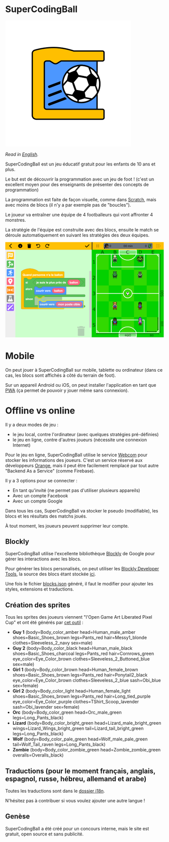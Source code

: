 # SuperCodingBall
![icon](./src/assets/app-icons/SuperCodingBallAppIcon.svg)

*Read in [English](README.md).*

SuperCodingBall est un jeu éducatif gratuit pour les enfants de 10 ans et plus.

Le but est de découvrir la programmation avec un jeu de foot ! (c'est un excellent moyen pour des enseignants de présenter des concepts de programmation)

La programmation est faite de façon visuelle, comme dans [Scratch](https://scratch.mit.edu/), mais avec moins de blocs (il n'y a par exemple pas de "boucles").

Le joueur va entraîner une équipe de 4 footballeurs qui vont affronter 4 monstres.

La stratégie de l'équipe est construite avec des blocs, ensuite le match se déroule automatiquement en suivant les stratégies des deux équipes.

![screenshot](./src/assets/howto/screenshot-fr.png)

# Mobile

On peut jouer à SuperCodingBall sur mobile, tablette ou ordinateur (dans ce cas, les blocs sont affichés à côté du terrain de foot).

Sur un appareil Android ou iOS, on peut installer l'application en tant que [PWA](https://web.dev/progressive-web-apps) (ça permet de pouvoir y jouer même sans connexion).

# Offline vs online

Il y a deux modes de jeu :
* le jeu local, contre l'ordinateur (avec quelques stratégies pré-définies)
* le jeu en ligne, contre d'autres joueurs (nécessite une connexion Internet)

Pour le jeu en ligne, SuperCodingBall utilise le service [Webcom](https://datasync.orange.com) pour stocker les informations des joueurs.
C'est un service réservé aux développeurs [Orange](https://www.orange.com), mais il peut être facilement remplacé par tout autre "Backend As a Service" (comme Firebase). 

Il y a 3 options pour se connecter :
* En tant qu'invité (ne permet pas d'utiliser plusieurs appareils)
* Avec un compte Facebook
* Avec un compte Google

Dans tous les cas, SuperCodingBall va stocker le pseudo (modifiable), les blocs et les résultats des matchs joués.

À tout moment, les joueurs peuvent supprimer leur compte.

## Blockly

SuperCodingBall utilise l'excellente bibliothèque [Blockly](https://developers.google.com/blockly) de Google pour gérer les interactions avec les blocs.

Pour générer les blocs personalisés, on peut utiliser les [Blockly Developer Tools](https://blockly-demo.appspot.com/static/demos/blockfactory/index.html), la source des blocs étant stockée [ici](./src/assets/blocks/library.xml).

Une fois le fichier [blocks.json](./src/assets/blocks/blocks.json) généré, il faut le modifier pour ajouter les styles, extensions et traductions.

## Création des sprites

Tous les sprites des joueurs viennent "l'Open Game Art Liberated Pixel Cup" et ont été générés par [cet outil](https://github.com/LiberatedPixelCup/Universal-LPC-Spritesheet-Character-Generator) :

* **Guy 1** (body=Body_color_amber head=Human_male_amber shoes=Basic_Shoes_brown legs=Pants_red hair=Messy1_blonde clothes=Sleeveless_2_navy sex=male)
* **Guy 2** (body=Body_color_black head=Human_male_black shoes=Basic_Shoes_charcoal legs=Pants_red hair=Cornrows_green eye_color=Eye_Color_brown clothes=Sleeveless_2_Buttoned_blue sex=male)
* **Girl 1** (body=Body_color_brown head=Human_female_brown shoes=Basic_Shoes_brown legs=Pants_red hair=Ponytail2_black eye_color=Eye_Color_brown clothes=Sleeveless_2_blue sash=Obi_blue sex=female)
* **Girl 2** (body=Body_color_light head=Human_female_light shoes=Basic_Shoes_brown legs=Pants_red hair=Long_tied_purple eye_color=Eye_Color_purple clothes=TShirt_Scoop_lavender sash=Obi_lavender sex=female)
* **Orc** (body=Body_color_green head=Orc_male_green legs=Long_Pants_black)
* **Lizard** (body=Body_color_bright_green head=Lizard_male_bright_green wings=Lizard_Wings_bright_green tail=Lizard_tail_bright_green legs=Long_Pants_black)
* **Wolf** (body=Body_color_pale_green head=Wolf_male_pale_green tail=Wolf_Tail_raven legs=Long_Pants_black)
* **Zombie** (body=Body_color_zombie_green head=Zombie_zombie_green overalls=Overalls_black)

## Traductions (pour le moment français, anglais, espagnol, russe, hébreu, allemand et arabe)

Toutes les traductions sont dans le [dossier i18n](./src/assets/i18n).

N'hésitez pas à contribuer si vous voulez ajouter une autre langue !

## Genèse
SuperCodingBall a été créé pour un concours interne, mais le site est gratuit, open source et sans publicité.
